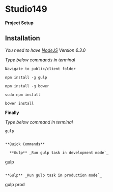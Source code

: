 # Studio149

**Project Setup**

## Installation

_You need to have [NodeJS](http://nodejs.org/) Version 6.3.0_

_Type below commands in terminal_

```
Navigate to public/client folder

npm install -g gulp

npm install -g bower

sudo npm install

bower install
```

**Finally**

_Type below command in terminal_

```
gulp


**Quick Commands**

  **Gulp** _Run gulp task in development mode`_

  ```
  gulp
  ```

  **Gulp** _Run gulp task in production mode`_

  ```
  gulp prod
